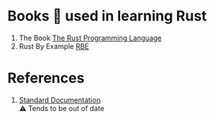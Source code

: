 # Books :book: used in learning Rust

1. The Book [The Rust Programming Language](https://doc.rust-lang.org/book/index.html)
2. Rust By Example [RBE](http://rustbyexample.com)
# References

1. [Standard Documentation](https://doc.rust-lang.org/reference.html)   
:warning: Tends to be out of date
